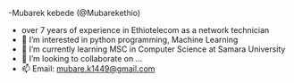 -Mubarek kebede (@Mubarekethio)
- over 7 years of experience in Ethiotelecom as a network technician 
- 👀 I’m interested in python programming, Machine Learning 
- 🌱 I’m currently learning MSC in Computer Science at Samara University 
- 💞️ I’m looking to collaborate on ...
- 📫 Email: mubare.k1449@gmail.com

<!---
Mubarekethio/Mubarekethio is a ✨ special ✨ repository because its `README.md` (this file) appears on your GitHub profile.
You can click the Preview link to take a look at your changes.
--->
